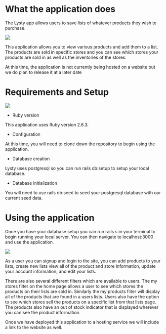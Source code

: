 # What the application does

The Lysty app allows users to save lists of whatever products they wish to purchase.

![](https://media.giphy.com/media/69Eh3RcwqXAKZwj6O2/giphy.gif)

This application allows you to view various products and add them to a list. The products are sold in specific stores and you can see which stores your products are sold in as well as the inventories of the stores.

At this time, the application is not currently being hosted on a website but we do plan to release it at a later date

# Requirements and Setup

![](https://media.giphy.com/media/T5nP7Nwu5FzMc/giphy.gif)

* Ruby version

This application uses Ruby version 2.6.3.

* Configuration

At this time, you will need to clone down the repository to begin using the application.

* Database creation

Lysty uses postgresql so you can run rails db:setup to setup your local database.

* Database initialization

You will need to use rails db:seed to seed your postgresql database with our current seed data.

# Using the application

Once you have your database setup you can run rails s in your terminal to begin running your local server. You can then navigate to localhost:3000 and use the application.

![](https://media.giphy.com/media/CjmvTCZf2U3p09Cn0h/giphy.gif)

As a user you can signup and login to the site, you can add products to your lists, create new lists view all of the product and store information, update your account information, and edit your lists.

There are also several different filters which are available to users. The my stores filter on the home page allows a user to see which stores the products on their lists are sold in. Similarly the my products filter will display all of the products that are found in a users lists. Users also have the option to see which stores sell the products on a specific list from that lists page. The products also have an out of stock indicator that is displayed wherever you can see the product information.

Once we have deployed this application to a hosting service we will include a link to the website as well.
